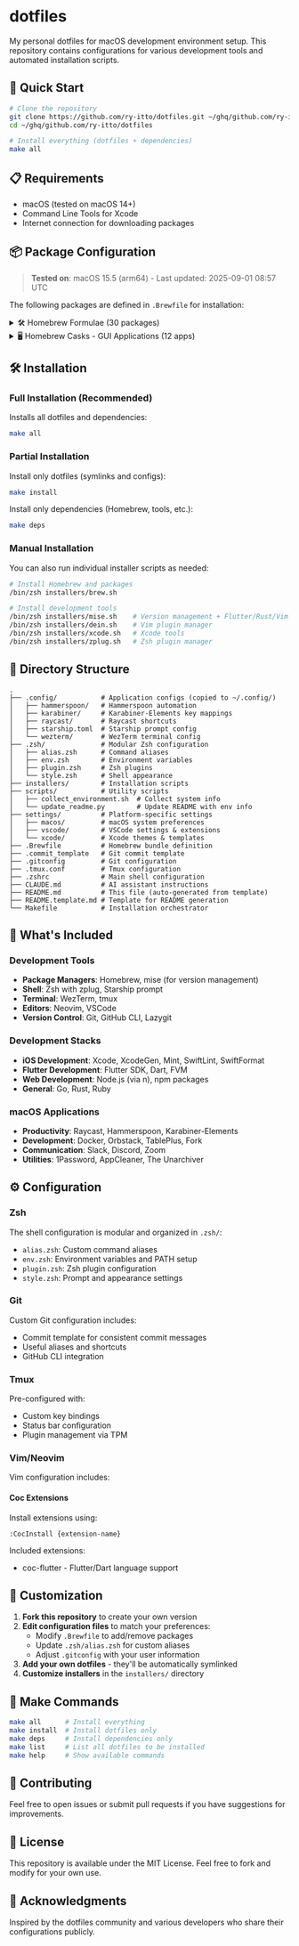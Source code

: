 # dotfiles

My personal dotfiles for macOS development environment setup. This repository contains configurations for various development tools and automated installation scripts.

## 🚀 Quick Start

```bash
# Clone the repository
git clone https://github.com/ry-itto/dotfiles.git ~/ghq/github.com/ry-itto/dotfiles
cd ~/ghq/github.com/ry-itto/dotfiles

# Install everything (dotfiles + dependencies)
make all
```

## 📋 Requirements

- macOS (tested on macOS 14+)
- Command Line Tools for Xcode
- Internet connection for downloading packages

<!-- START ENVIRONMENT INFO -->
## 📦 Package Configuration

> **Tested on**: macOS 15.5 (arm64) - Last updated: 2025-09-01 08:57 UTC

The following packages are defined in `.Brewfile` for installation:

<details>
<summary>🛠️ Homebrew Formulae (30 packages)</summary>


**zsh関係**

- `zsh` - Z shell - Modern shell with advanced features
- `zplug` - Zsh plugin manager

**iOS**

- `xcodegen` - Generate Xcode projects from spec files
- `xcbeautify` - Xcode build output formatter

**Flutter**

- `usbmuxd` - USB multiplexing daemon for iOS devices
- `libimobiledevice` (latest development version) - iOS device communication library
- `ideviceinstaller` - Manage iOS apps from command line
- `ios-deploy` - Install and debug iOS apps from command line

**MCP**

- `uv` - Fast Python package installer and resolver

**ツール**

- `ag` - The Silver Searcher - Fast code searching
- `gh` - GitHub CLI
- `ghq` - Git repository organizer
- `fzf` - Fuzzy finder for command line
- `jq` - JSON processor
- `tig` - Text-mode interface for git
- `tree` - Display directory tree structure
- `nkf` - Network Kanji Filter - Character encoding converter
- `git` - Distributed version control system
- `emojify` - Emoji on the command line
- `nvim` - Neovim - Hyperextensible Vim-based text editor
- `tmux` - Terminal multiplexer
- `starship` - Cross-shell prompt
- `mise` - Development environment manager (formerly rtx)
- `act` - Run GitHub Actions locally

**gPRC**

- `protobuf` - Protocol Buffers - Google's data interchange format

**ruby-build**

- `openssl@3` - Cryptography and SSL/TLS toolkit
- `readline` - GNU readline library
- `libyaml` - YAML parser and emitter library
- `autoconf` - Automatic configure script builder
- `gmp` - GNU multiple precision arithmetic library

</details>

<details>
<summary>🖥️ Homebrew Casks - GUI Applications (12 apps)</summary>


**Cask**

- `clipy` - Clipboard manager
- `raycast` - Productivity launcher
- `font-hack-nerd-font` - Hack font with Nerd Font patches
- `font-hackgen` - Japanese programming font
- `font-hackgen-nerd` - HackGen with Nerd Font patches
- `notion` - All-in-one workspace
- `notion-calendar` - Calendar app by Notion
- `figma` - Collaborative design tool
- `discord` - Voice, video, and text chat
- `rectangle` - Window management app
- `hammerspoon` - Desktop automation tool
- `wezterm` - GPU-accelerated terminal emulator

</details>
<!-- END ENVIRONMENT INFO -->

## 🛠 Installation

### Full Installation (Recommended)

Installs all dotfiles and dependencies:

```bash
make all
```

### Partial Installation

Install only dotfiles (symlinks and configs):

```bash
make install
```

Install only dependencies (Homebrew, tools, etc.):

```bash
make deps
```

### Manual Installation

You can also run individual installer scripts as needed:

```bash
# Install Homebrew and packages
/bin/zsh installers/brew.sh

# Install development tools
/bin/zsh installers/mise.sh    # Version management + Flutter/Rust/Vim
/bin/zsh installers/dein.sh    # Vim plugin manager
/bin/zsh installers/xcode.sh   # Xcode tools
/bin/zsh installers/zplug.sh   # Zsh plugin manager
```

## 📂 Directory Structure

```
.
├── .config/           # Application configs (copied to ~/.config/)
│   ├── hammerspoon/   # Hammerspoon automation
│   ├── karabiner/     # Karabiner-Elements key mappings
│   ├── raycast/       # Raycast shortcuts
│   ├── starship.toml  # Starship prompt config
│   └── wezterm/       # WezTerm terminal config
├── .zsh/              # Modular Zsh configuration
│   ├── alias.zsh      # Command aliases
│   ├── env.zsh        # Environment variables
│   ├── plugin.zsh     # Zsh plugins
│   └── style.zsh      # Shell appearance
├── installers/        # Installation scripts
├── scripts/           # Utility scripts
│   ├── collect_environment.sh  # Collect system info
│   └── update_readme.py        # Update README with env info
├── settings/          # Platform-specific settings
│   ├── macos/         # macOS system preferences
│   ├── vscode/        # VSCode settings & extensions
│   └── xcode/         # Xcode themes & templates
├── .Brewfile          # Homebrew bundle definition
├── .commit_template   # Git commit template
├── .gitconfig         # Git configuration
├── .tmux.conf         # Tmux configuration
├── .zshrc             # Main shell configuration
├── CLAUDE.md          # AI assistant instructions
├── README.md          # This file (auto-generated from template)
├── README.template.md # Template for README generation
└── Makefile           # Installation orchestrator
```

## 🎯 What's Included

### Development Tools

- **Package Managers**: Homebrew, mise (for version management)
- **Shell**: Zsh with zplug, Starship prompt
- **Terminal**: WezTerm, tmux
- **Editors**: Neovim, VSCode
- **Version Control**: Git, GitHub CLI, Lazygit

### Development Stacks

- **iOS Development**: Xcode, XcodeGen, Mint, SwiftLint, SwiftFormat
- **Flutter Development**: Flutter SDK, Dart, FVM
- **Web Development**: Node.js (via n), npm packages
- **General**: Go, Rust, Ruby

### macOS Applications

- **Productivity**: Raycast, Hammerspoon, Karabiner-Elements
- **Development**: Docker, Orbstack, TablePlus, Fork
- **Communication**: Slack, Discord, Zoom
- **Utilities**: 1Password, AppCleaner, The Unarchiver

## ⚙️ Configuration

### Zsh

The shell configuration is modular and organized in `.zsh/`:

- `alias.zsh`: Custom command aliases
- `env.zsh`: Environment variables and PATH setup
- `plugin.zsh`: Zsh plugin configuration
- `style.zsh`: Prompt and appearance settings

### Git

Custom Git configuration includes:
- Commit template for consistent commit messages
- Useful aliases and shortcuts
- GitHub CLI integration

### Tmux

Pre-configured with:
- Custom key bindings
- Status bar configuration
- Plugin management via TPM

### Vim/Neovim

Vim configuration includes:

#### Coc Extensions

Install extensions using:

```vim
:CocInstall {extension-name}
```

Included extensions:
- coc-flutter - Flutter/Dart language support

## 🔧 Customization

1. **Fork this repository** to create your own version
2. **Edit configuration files** to match your preferences:
   - Modify `.Brewfile` to add/remove packages
   - Update `.zsh/alias.zsh` for custom aliases
   - Adjust `.gitconfig` with your user information
3. **Add your own dotfiles** - they'll be automatically symlinked
4. **Customize installers** in the `installers/` directory

## 📝 Make Commands

```bash
make all      # Install everything
make install  # Install dotfiles only
make deps     # Install dependencies only
make list     # List all dotfiles to be installed
make help     # Show available commands
```

## 🤝 Contributing

Feel free to open issues or submit pull requests if you have suggestions for improvements.

## 📄 License

This repository is available under the MIT License. Feel free to fork and modify for your own use.

## 🙏 Acknowledgments

Inspired by the dotfiles community and various developers who share their configurations publicly.